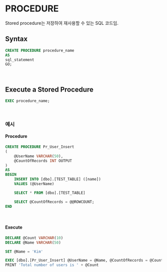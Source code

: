 # PROCEDURE
Stored procedure는 저장하여 재사용할 수 있는 SQL 코드임.


## Syntax

```sql
CREATE PROCEDURE procedure_name
AS
sql_statement
GO;
```

<br>

## Execute a Stored Procedure

```sql
EXEC procedure_name;
```

<br>

### 예시

#### Procedure

```sql
CREATE PROCEDURE Pr_User_Insert
(
    @UserName VARCHAR(50), 
    @CountOfRecords INT OUTPUT
)
AS
BEGIN
    INSERT INTO [dbo].[TEST_TABLE] ([name])
    VALUES (@UserName)

    SELECT * FROM [dbo].[TEST_TABLE]

    SELECT @CountOfRecords = @@ROWCOUNT;
END
```

<br>

#### Execute
```sql
DECLARE @Count VARCHAR(10)
DECLARE @Name VARCHAR(50)

SET @Name = 'Kim'

EXEC [dbo].[Pr_User_Insert] @UserName = @Name, @CountOfRecords = @Count OUTPUT
PRINT 'Total number of users is ' + @Count
```